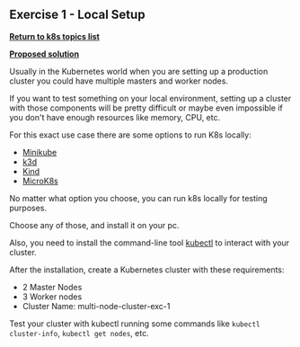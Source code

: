 ## Exercise 1 - Local Setup

**[Return to k8s topics list](/README.md)**

**[Proposed solution](./solutions/solution-exercise-1/solution-exercise-1.md)**

Usually in the Kubernetes world when you are setting up a production cluster you could have multiple masters and worker nodes. 

If you want to test something on your local environment, setting up a cluster with those components will be pretty difficult or maybe even impossible if you don't have enough resources like memory, CPU, etc. 

For this exact use case there are some options to run K8s locally:

- [Minikube](https://minikube.sigs.k8s.io/docs/start/)
- [k3d](https://k3d.io/v5.4.3/)
- [Kind](https://kind.sigs.k8s.io/)
- [MicroK8s](https://microk8s.io/)

No matter what option you choose, you can run k8s locally for testing purposes. 

Choose any of those, and install it on your pc.

Also, you need to install the command-line tool [kubectl](https://kubernetes.io/docs/tasks/tools/#kubectl) to interact with your cluster.

After the installation, create a Kubernetes cluster with these requirements:

- 2 Master Nodes
- 3 Worker nodes
- Cluster Name: multi-node-cluster-exc-1

Test your cluster with kubectl running some commands like `kubectl cluster-info`, `kubectl get nodes`, etc.
